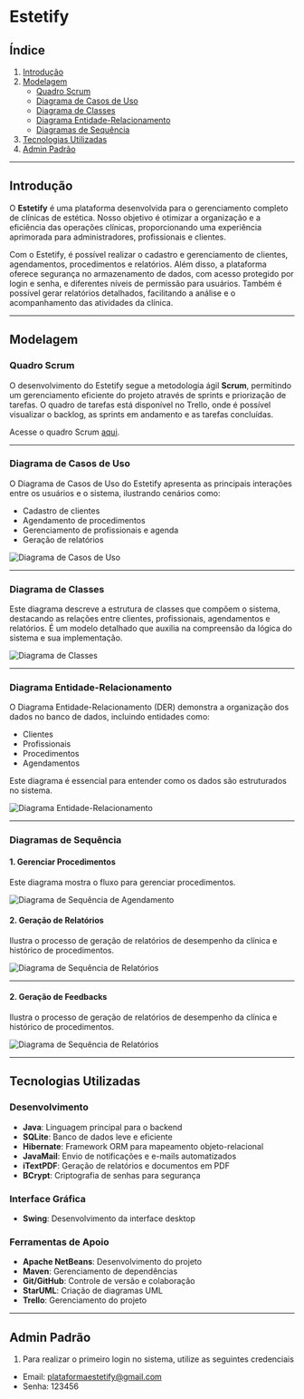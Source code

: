 # Estetify

## Índice
1. [Introdução](#introdução)
2. [Modelagem](#modelagem)
    - [Quadro Scrum](#quadro-scrum)
    - [Diagrama de Casos de Uso](#diagrama-de-casos-de-uso)
    - [Diagrama de Classes](#diagrama-de-classes)
    - [Diagrama Entidade-Relacionamento](#diagrama-entidade-relacionamento)
    - [Diagramas de Sequência](#diagramas-de-sequência)
3. [Tecnologias Utilizadas](#tecnologias-utilizadas)
5. [Admin Padrão](#primeiro-login)

---

## Introdução

O **Estetify** é uma plataforma desenvolvida para o gerenciamento completo de clínicas de estética. Nosso objetivo é otimizar a organização e a eficiência das operações clínicas, proporcionando uma experiência aprimorada para administradores, profissionais e clientes.

Com o Estetify, é possível realizar o cadastro e gerenciamento de clientes, agendamentos, procedimentos e relatórios. Além disso, a plataforma oferece segurança no armazenamento de dados, com acesso protegido por login e senha, e diferentes níveis de permissão para usuários. Também é possível gerar relatórios detalhados, facilitando a análise e o acompanhamento das atividades da clínica.

---

## Modelagem

### Quadro Scrum

O desenvolvimento do Estetify segue a metodologia ágil **Scrum**, permitindo um gerenciamento eficiente do projeto através de sprints e priorização de tarefas. O quadro de tarefas está disponível no Trello, onde é possível visualizar o backlog, as sprints em andamento e as tarefas concluídas.

Acesse o quadro Scrum [aqui](https://trello.com/invite/b/671fe8958ac0b1bdcec3f8c2/ATTIe0bde08e1966c5ac09cdfa85c1502dd517AFBA4D/sistema-de-gerenciamento-de-clinica-de-estetica).

---

### Diagrama de Casos de Uso

O Diagrama de Casos de Uso do Estetify apresenta as principais interações entre os usuários e o sistema, ilustrando cenários como:
- Cadastro de clientes
- Agendamento de procedimentos
- Gerenciamento de profissionais e agenda
- Geração de relatórios

![Diagrama de Casos de Uso](./docs/estetifyDiagramaCasosUso.png)

---

### Diagrama de Classes

Este diagrama descreve a estrutura de classes que compõem o sistema, destacando as relações entre clientes, profissionais, agendamentos e relatórios. É um modelo detalhado que auxilia na compreensão da lógica do sistema e sua implementação.

![Diagrama de Classes](./docs/estetifyDiagramaClasses.jpg)

---

### Diagrama Entidade-Relacionamento

O Diagrama Entidade-Relacionamento (DER) demonstra a organização dos dados no banco de dados, incluindo entidades como:
- Clientes
- Profissionais
- Procedimentos
- Agendamentos

Este diagrama é essencial para entender como os dados são estruturados no sistema.

![Diagrama Entidade-Relacionamento](./docs/estetifyDiagramaER.png)

---

### Diagramas de Sequência

#### 1. Gerenciar Procedimentos
Este diagrama mostra o fluxo para gerenciar procedimentos.

![Diagrama de Sequência de Agendamento](./docs/estetifyDiagramaSequenciaProcedimento.png)

#### 2. Geração de Relatórios
Ilustra o processo de geração de relatórios de desempenho da clínica e histórico de procedimentos.

![Diagrama de Sequência de Relatórios](./estetifyDiagramaSequenciaRelatorio.png)

---

#### 2. Geração de Feedbacks
Ilustra o processo de geração de relatórios de desempenho da clínica e histórico de procedimentos.

![Diagrama de Sequência de Relatórios](./docs/estetifyDiagramaSequenciaFeedbackPaciente.png)

---

## Tecnologias Utilizadas

### Desenvolvimento
- **Java**: Linguagem principal para o backend
- **SQLite**: Banco de dados leve e eficiente
- **Hibernate**: Framework ORM para mapeamento objeto-relacional
- **JavaMail**: Envio de notificações e e-mails automatizados
- **iTextPDF**: Geração de relatórios e documentos em PDF
- **BCrypt**: Criptografia de senhas para segurança

### Interface Gráfica
- **Swing**: Desenvolvimento da interface desktop

### Ferramentas de Apoio
- **Apache NetBeans**: Desenvolvimento do projeto
- **Maven**: Gerenciamento de dependências
- **Git/GitHub**: Controle de versão e colaboração
- **StarUML**: Criação de diagramas UML
- **Trello**: Gerenciamento do projeto

---

   
## Admin Padrão

1. Para realizar o primeiro login no sistema, utilize as seguintes credenciais
- Email: plataformaestetify@gmail.com
- Senha: 123456
